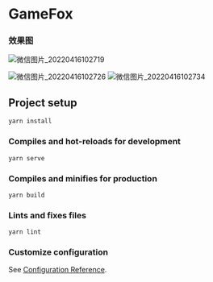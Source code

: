 
# GameFox


### 效果图
![微信图片_20220416102719](https://user-images.githubusercontent.com/21239798/163658585-9e93dd63-af6a-4ed1-981f-368af715258b.jpg)

![微信图片_20220416102726](https://user-images.githubusercontent.com/21239798/163658588-847e5d6d-a6ae-4e5e-ac86-3fe8f9e86618.jpg)
![微信图片_20220416102734](https://user-images.githubusercontent.com/21239798/163658590-2723c251-4ac1-4ba3-9c8b-e417048184ca.jpg)


## Project setup
```
yarn install
```

### Compiles and hot-reloads for development
```
yarn serve
```

### Compiles and minifies for production
```
yarn build
```

### Lints and fixes files
```
yarn lint
```

### Customize configuration
See [Configuration Reference](https://cli.vuejs.org/config/).



